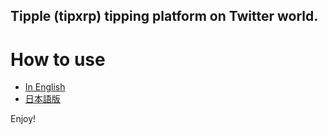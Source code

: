 ## Tipple (tipxrp) tipping platform on Twitter world.

# How to use

* [In English](http://www.creeppler.xyz/entry/2017/08/21/121649)
* [日本語版](http://www.creeppler.xyz/entry/2017/08/17/230300)

Enjoy!
